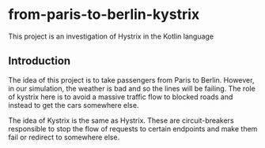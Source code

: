 # from-paris-to-berlin-kystrix

This project is an investigation of Hystrix in the Kotlin language

## Introduction

The idea of this project is to take passengers from Paris to Berlin.	However, in our simulation, the weather is bad and so the lines will be failing.	The role of kystrix here is to avoid a massive traffic flow to blocked roads and instead to get the cars somewhere else.

The idea of Kystrix is the same as Hystrix. These are circuit-breakers responsible to stop the flow of requests to certain endpoints and make them fail or redirect to somewhere else.

